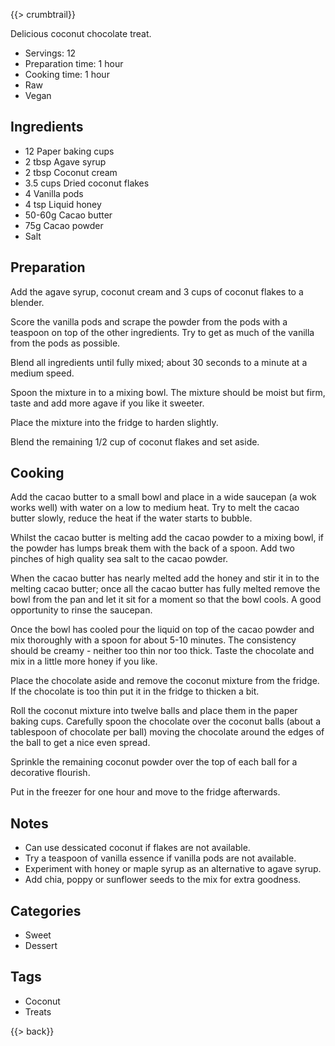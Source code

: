 {{> crumbtrail}}

Delicious coconut chocolate treat.

* Servings: 12
* Preparation time: 1 hour
* Cooking time: 1 hour
* Raw
* Vegan

## Ingredients

* 12 Paper baking cups
* 2 tbsp Agave syrup
* 2 tbsp Coconut cream
* 3.5 cups Dried coconut flakes
* 4 Vanilla pods
* 4 tsp Liquid honey
* 50-60g Cacao butter
* 75g Cacao powder
* Salt

## Preparation

Add the agave syrup, coconut cream and 3 cups of coconut flakes to a blender.

Score the vanilla pods and scrape the powder from the pods with a teaspoon on top of the other ingredients. Try to get as much of the vanilla from the pods as possible.

Blend all ingredients until fully mixed; about 30 seconds to a minute at a medium speed.

Spoon the mixture in to a mixing bowl. The mixture should be moist but firm, taste and add more agave if you like it sweeter.

Place the mixture into the fridge to harden slightly.

Blend the remaining 1/2 cup of coconut flakes and set aside.

## Cooking

Add the cacao butter to a small bowl and place in a wide saucepan (a wok works well) with water on a low to medium heat. Try to melt the cacao butter slowly, reduce the heat if the water starts to bubble.

Whilst the cacao butter is melting add the cacao powder to a mixing bowl, if the powder has lumps break them with the back of a spoon. Add two pinches of high quality sea salt to the cacao powder.

When the cacao butter has nearly melted add the honey and stir it in to the melting cacao butter; once all the cacao butter has fully melted remove the bowl from the pan and let it sit for a moment so that the bowl cools. A good opportunity to rinse the saucepan.

Once the bowl has cooled pour the liquid on top of the cacao powder and mix thoroughly with a spoon for about 5-10 minutes. The consistency should be creamy - neither too thin nor too thick. Taste the chocolate and mix in a little more honey if you like.

Place the chocolate aside and remove the coconut mixture from the fridge. If the chocolate is too thin put it in the fridge to thicken a bit.

Roll the coconut mixture into twelve balls and place them in the paper baking cups. Carefully spoon the chocolate over the coconut balls (about a tablespoon of chocolate per ball) moving the chocolate around the edges of the ball to get a nice even spread.

Sprinkle the remaining coconut powder over the top of each ball for a decorative flourish.

Put in the freezer for one hour and move to the fridge afterwards.

## Notes

* Can use dessicated coconut if flakes are not available.
* Try a teaspoon of vanilla essence if vanilla pods are not available.
* Experiment with honey or maple syrup as an alternative to agave syrup.
* Add chia, poppy or sunflower seeds to the mix for extra goodness.

## Categories

* Sweet
* Dessert

## Tags

* Coconut
* Treats

{{> back}}
